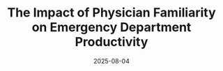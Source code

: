 ---
title: "The Impact of Physician Familiarity on Emergency Department Productivity"
authors:
  - Yiran Zhang
  - Lauren Lu
  - Zhankun Sun
  - admin
  
date: 2025-08-04
doi: ""
publication_types: ["article"]
publication: "In preparation"
url_pdf: ""
tags:
  - Emergency department productivity
  - Empirical analysis
  - Behavioral operations

---